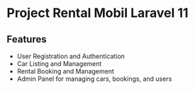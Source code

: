 # Project Rental Mobil Laravel 11

## Features

-   User Registration and Authentication
-   Car Listing and Management
-   Rental Booking and Management
-   Admin Panel for managing cars, bookings, and users
